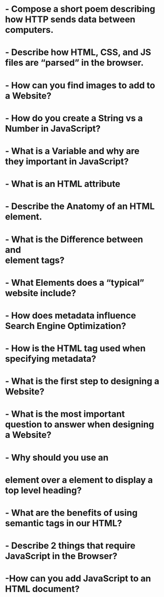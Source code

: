 # - Compose a short poem describing how HTTP sends data between computers.

# - Describe how HTML, CSS, and JS files are “parsed” in the browser.
# - How can you find images to add to a Website?
# - How do you create a String vs a Number in JavaScript?
# - What is a Variable and why are they important in JavaScript?





# - What is an HTML attribute
# - Describe the Anatomy of an HTML element.
# - What is the Difference between <article> and <section> element tags?
# - What Elements does a “typical” website include?
# - How does metadata influence Search Engine Optimization?
# - How is the <meta> HTML tag used when specifying metadata?
# - What is the first step to designing a Website?
# - What is the most important question to answer when designing a Website?
# - Why should you use an <h1> element over a <span> element to display a top level heading?
# - What are the benefits of using semantic tags in our HTML?
# - Describe 2 things that require JavaScript in the Browser?
# -How can you add JavaScript to an HTML document?
